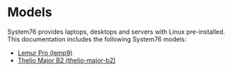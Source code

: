 # Models

System76 provides laptops, desktops and servers with Linux pre-installed.
This documentation includes the following System76 models:
- [Lemur Pro (lemp9)](lemp9/README.md)
- [Thelio Major B2 (thelio-major-b2)](thelio-major-b2/README.md)
